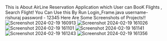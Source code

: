 This is About AirLine Reservation Application
which User can BooK Flights , Search Flight! 
You Can Use this By Run Login_Frame.java
username- rishuraj
password - 12345
Here Are Some Screenshots of Projects!!
![Screenshot 2024-02-19 160913](https://github.com/RishuRajvir/Major-Project/assets/106235785/61636a8d-2446-4a41-8d5a-c5bb76e249d3)
![Screenshot 2024-02-19 161026](https://github.com/RishuRajvir/Major-Project/assets/106235785/923423e1-b995-4076-9275-a3eeab622dcd)
![Screenshot 2024-02-19 161101](https://github.com/RishuRajvir/Major-Project/assets/106235785/401713ff-ee6b-42a7-a66d-f089a62995c8)
![Screenshot 2024-02-19 161141](https://github.com/RishuRajvir/Major-Project/assets/106235785/9af74310-1129-4f2c-b6c0-088a7c548068)
![Screenshot 2024-02-19 161243](https://github.com/RishuRajvir/Major-Project/assets/106235785/980e9e8e-b74c-47ee-acb7-6f359be3fe3c)
![Screenshot 2024-02-19 161356](https://github.com/RishuRajvir/Major-Project/assets/106235785/ba03ace5-ff21-4fe9-a7cc-60c9c13b176d)

